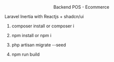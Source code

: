 <p align="center">Backend POS - Ecommerce</p>

Laravel Inertia with Reactjs + shadcn/ui

1. composer install or composer i

2. npm install or npm i

3. php artisan migrate --seed

4. npm run build